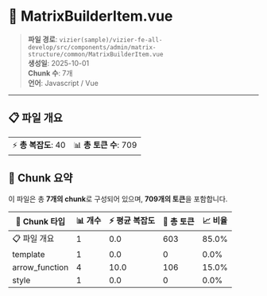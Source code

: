 # 📄 MatrixBuilderItem.vue

> **파일 경로**: `vizier(sample)/vizier-fe-all-develop/src/components/admin/matrix-structure/common/MatrixBuilderItem.vue`  
> **생성일**: 2025-10-01  
> **Chunk 수**: 7개  
> **언어**: Javascript / Vue
---





## 📋 파일 개요

| | |
|--|--|
| ⚡ **총 복잡도**: 40 | 📊 **총 토큰 수**: 709 |






## 🧩 Chunk 요약

이 파일은 총 **7개의 chunk**로 구성되어 있으며, **709개의 토큰**을 포함합니다.

| 🧩 Chunk 타입 | 📊 개수 | ⚡ 평균 복잡도 | 📝 총 토큰 | 📈 비율 |
|---------------|--------|-------------|----------|--------|
| 📋 파일 개요 | 1 | 0.0 | 603 | 85.0% |
| template | 1 | 0.0 | 0 | 0.0% |
| arrow_function | 4 | 10.0 | 106 | 15.0% |
| style | 1 | 0.0 | 0 | 0.0% |

